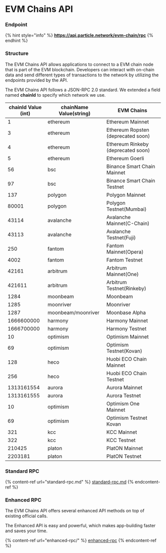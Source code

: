# EVM Chains API

### Endpoint

{% hint style="info" %}
**https://api.particle.network/evm-chain/rpc**
{% endhint %}

### Structure

The EVM Chains API allows applications to connect to a EVM chain node that is part of the EVM blockchain. Developers can interact with on-chain data and send different types of transactions to the network by utilizing the endpoints provided by the API.

The EVM Chains API follows a JSON-RPC 2.0 standard. We extended a field named **chainId** to specify which network we use.

| chainId Value (int) | chainName Value(string) | EVM Chains                         |
| ------------------- | ----------------------- | ---------------------------------- |
| 1                   | ethereum                | Ethereum Mainnet                   |
| 3                   | ethereum                | Ethereum Ropsten (deprecated soon) |
| 4                   | ethereum                | Ethereum Rinkeby (deprecated soon) |
| 5                   | ethereum                | Ethereum Goerli                    |
| 56                  | bsc                     | Binance Smart Chain Mainnet        |
| 97                  | bsc                     | Binance Smart Chain Testnet        |
| 137                 | polygon                 | Polygon Mainnet                    |
| 80001               | polygon                 | Polygon Testnet(Mumbai)            |
| 43114               | avalanche               | Avalanche Mainnet(C-Chain)         |
| 43113               | avalanche               | Avalanche Testnet(Fuji)            |
| 250                 | fantom                  | Fantom Mainnet(Opera)              |
| 4002                | fantom                  | Fantom Testnet                     |
| 42161               | arbitrum                | Arbitrum Mainnet(One)              |
| 421611              | arbitrum                | Arbitrum Testnet(Rinkeby)          |
| 1284                | moonbeam                | Moonbeam                           |
| 1285                | moonriver               | Moonriver                          |
| 1287                | moonbeam/moonriver      | Moonbase Alpha                     |
| 1666600000          | harmony                 | Harmony Mainnet                    |
| 1666700000          | harmony                 | Harmony Testnet                    |
| 10                  | optimism                | Optimism Mainnet                   |
| 69                  | optimism                | Optimism Testnet(Kovan)            |
| 128                 | heco                    | Huobi ECO Chain Mainnet            |
| 256                 | heco                    | Huobi ECO Chain Testnet            |
| 1313161554          | aurora                  | Aurora Mainnet                     |
| 1313161555          | aurora                  | Aurora Testnet                     |
| 10                  | optimism                | Optimism One Mainnet               |
| 69                  | optimism                | Optimism Testnet Kovan             |
| 321                 | kcc                     | KCC Mainnet                        |
| 322                 | kcc                     | KCC Testnet                        |
| 210425              | platon                  | PlatON Mainnet                     |
| 2203181             | platon                  | PlatON Testnet                     |

### Standard RPC

{% content-ref url="standard-rpc.md" %}
[standard-rpc.md](standard-rpc.md)
{% endcontent-ref %}

### Enhanced RPC

The EVM Chains API offers several enhanced API methods on top of existing official calls.

The Enhanced API is easy and powerful, which makes app-building faster and saves your time.

{% content-ref url="enhanced-rpc/" %}
[enhanced-rpc](enhanced-rpc/)
{% endcontent-ref %}
